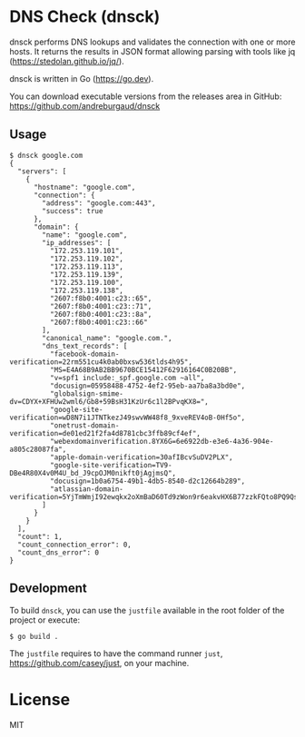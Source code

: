 # DNS Check (dnsck)

dnsck performs DNS lookups and validates the connection with one
or more hosts. It returns the results in JSON format allowing
parsing with tools like jq (https://stedolan.github.io/jq/).

dnsck is written in Go (https://go.dev).

You can download executable versions from the releases area in GitHub:
https://github.com/andreburgaud/dnsck

## Usage

```
$ dnsck google.com
{
  "servers": [
    {
      "hostname": "google.com",
      "connection": {
        "address": "google.com:443",
        "success": true
      },
      "domain": {
        "name": "google.com",
        "ip_addresses": [
          "172.253.119.101",
          "172.253.119.102",
          "172.253.119.113",
          "172.253.119.139",
          "172.253.119.100",
          "172.253.119.138",
          "2607:f8b0:4001:c23::65",
          "2607:f8b0:4001:c23::71",
          "2607:f8b0:4001:c23::8a",
          "2607:f8b0:4001:c23::66"
        ],
        "canonical_name": "google.com.",
        "dns_text_records": [
          "facebook-domain-verification=22rm551cu4k0ab0bxsw536tlds4h95",
          "MS=E4A68B9AB2BB9670BCE15412F62916164C0B20BB",
          "v=spf1 include:_spf.google.com ~all",
          "docusign=05958488-4752-4ef2-95eb-aa7ba8a3bd0e",
          "globalsign-smime-dv=CDYX+XFHUw2wml6/Gb8+59BsH31KzUr6c1l2BPvqKX8=",
          "google-site-verification=wD8N7i1JTNTkezJ49swvWW48f8_9xveREV4oB-0Hf5o",
          "onetrust-domain-verification=de01ed21f2fa4d8781cbc3ffb89cf4ef",
          "webexdomainverification.8YX6G=6e6922db-e3e6-4a36-904e-a805c28087fa",
          "apple-domain-verification=30afIBcvSuDV2PLX",
          "google-site-verification=TV9-DBe4R80X4v0M4U_bd_J9cpOJM0nikft0jAgjmsQ",
          "docusign=1b0a6754-49b1-4db5-8540-d2c12664b289",
          "atlassian-domain-verification=5YjTmWmjI92ewqkx2oXmBaD60Td9zWon9r6eakvHX6B77zzkFQto8PQ9QsKnbf4I"
        ]
      }
    }
  ],
  "count": 1,
  "count_connection_error": 0,
  "count_dns_error": 0
}
```

## Development

To build `dnsck`, you can use the `justfile` available in the root folder of the project or execute:

```
$ go build .
```

The `justfile` requires to have the command runner `just`, https://github.com/casey/just, on your machine.

# License

MIT